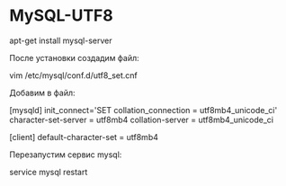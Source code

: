 # MySQL-UTF8

apt-get install mysql-server

После установки создадим файл:

vim /etc/mysql/conf.d/utf8_set.cnf

Добавим в файл:

[mysqld]
init_connect='SET collation_connection = utf8mb4_unicode_ci'
character-set-server = utf8mb4
collation-server = utf8mb4_unicode_ci

[client]
default-character-set = utf8mb4

Перезапустим сервис mysql:

service mysql restart
